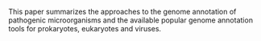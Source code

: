 This paper summarizes the approaches to the genome annotation of pathogenic microorganisms and the available popular genome annotation tools for prokaryotes, eukaryotes and viruses. 
